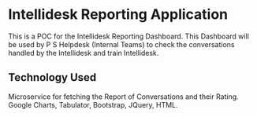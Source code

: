 # Intellidesk Reporting Application

This is a POC for the Intellidesk Reporting Dashboard. This Dashboard will be used by P S Helpdesk (Internal Teams) to check the conversations handled by the Intellidesk and train Intellidesk. 

## Technology Used 

Microservice for fetching the Report of Conversations and their Rating.
Google Charts, Tabulator, Bootstrap, JQuery, HTML.
